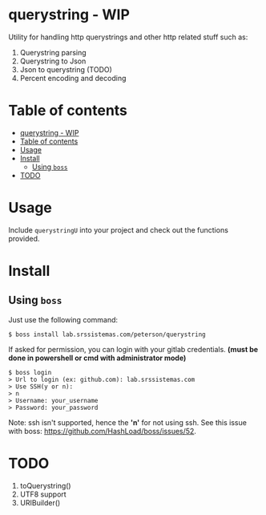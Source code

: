 # querystring - WIP

Utility for handling http querystrings and other http related stuff such as:

1. Querystring parsing
2. Querystring to Json
3. Json to querystring (TODO)
4. Percent encoding and decoding

# Table of contents
- [querystring - WIP](#querystring---wip)
- [Table of contents](#table-of-contents)
- [Usage](#usage)
- [Install](#install)
  - [Using `boss`](#using-boss)
- [TODO](#todo)

# Usage

Include `querystringU` into your project and check out the functions provided.

# Install

## Using `boss`
Just use the following command:

```console
$ boss install lab.srssistemas.com/peterson/querystring
```

If asked for permission, you can login with your gitlab credentials. **(must be done in powershell or cmd with administrator mode)**
```console
$ boss login
> Url to login (ex: github.com): lab.srssistemas.com
> Use SSH(y or n):
> n
> Username: your_username
> Password: your_password
```

Note: ssh isn't supported, hence the **'n'** for not using ssh. See this issue with boss: https://github.com/HashLoad/boss/issues/52.

# TODO

1. toQuerystring()
2. UTF8 support
3. URIBuilder()
